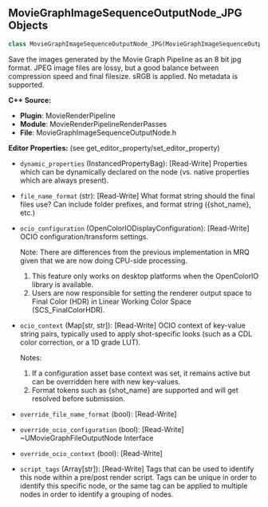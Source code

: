## MovieGraphImageSequenceOutputNode_JPG Objects

```python
class MovieGraphImageSequenceOutputNode_JPG(MovieGraphImageSequenceOutputNode)
```

Save the images generated by the Movie Graph Pipeline as an 8 bit jpg format. JPEG image files
are lossy, but a good balance between compression speed and final filesize. sRGB is applied.
No metadata is supported.

**C++ Source:**

- **Plugin**: MovieRenderPipeline
- **Module**: MovieRenderPipelineRenderPasses
- **File**: MovieGraphImageSequenceOutputNode.h

**Editor Properties:** (see get_editor_property/set_editor_property)

- ``dynamic_properties`` (InstancedPropertyBag):  [Read-Write] Properties which can be dynamically declared on the node (vs. native properties which are always present).
- ``file_name_format`` (str):  [Read-Write] What format string should the final files use? Can include folder prefixes, and format string ({shot_name}, etc.)
- ``ocio_configuration`` (OpenColorIODisplayConfiguration):  [Read-Write] OCIO configuration/transform settings.

  Note: There are differences from the previous implementation in MRQ given that we are now doing CPU-side processing.
  1) This feature only works on desktop platforms when the OpenColorIO library is available.
  2) Users are now responsible for setting the renderer output space to Final Color (HDR) in Linear Working Color Space (SCS_FinalColorHDR).
- ``ocio_context`` (Map[str, str]):  [Read-Write] OCIO context of key-value string pairs, typically used to apply shot-specific looks (such as a CDL color correction, or a 1D grade LUT).

  Notes:
  1) If a configuration asset base context was set, it remains active but can be overridden here with new key-values.
  2) Format tokens such as {shot_name} are supported and will get resolved before submission.
- ``override_file_name_format`` (bool):  [Read-Write]
- ``override_ocio_configuration`` (bool):  [Read-Write] ~UMovieGraphFileOutputNode Interface
- ``override_ocio_context`` (bool):  [Read-Write]
- ``script_tags`` (Array[str]):  [Read-Write] Tags that can be used to identify this node within a pre/post render script. Tags can be unique in order to identify this specific node,
  or the same tag can be applied to multiple nodes in order to identify a grouping of nodes.

<a id="unreal.MovieGraphImageSequenceOutputNode_PNG"></a>